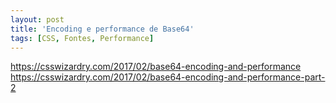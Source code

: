 ```yaml
---
layout: post
title: 'Encoding e performance de Base64'
tags: [CSS, Fontes, Performance]
---
```


<https://csswizardry.com/2017/02/base64-encoding-and-performance><br>
<https://csswizardry.com/2017/02/base64-encoding-and-performance-part-2>
